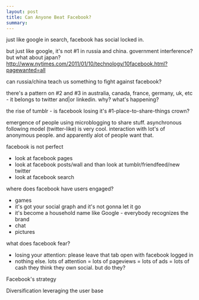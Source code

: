 ```yaml
---
layout: post
title: Can Anyone Beat Facebook?
summary:
---
```


just like google in search, facebook has social locked in.

but just like google, it's not #1 in russia and china. government interference? but what about japan? http://www.nytimes.com/2011/01/10/technology/10facebook.html?pagewanted=all

can russia/china teach us something to fight against facebook?

there's a pattern on #2 and #3 in australia, canada, france, germany, uk, etc - it belongs to twitter and|or linkedin. why? what's happening?

the rise of tumblr - is facebook losing it's #1-place-to-share-things crown?

emergence of people using microblogging to share stuff.
asynchronous following model (twitter-like) is very cool.
interaction with lot's of anonymous people.
and apparently alot of people want that.

facebook is not perfect
- look at facebook pages
- look at facebook posts/wall and than look at tumblr/friendfeed/new twitter
- look at facebook search

where does facebook have users engaged?
- games
- it's got your social graph and it's not gonna let it go
- it's become a household name like Google - everybody recognizes the brand
- chat
- pictures

what does facebook fear?
- losing your attention: please leave that tab open with facebook logged in
- nothing else. lots of attention = lots of pageviews = lots of ads = lots of cash
they think they own social. but do they?












Facebook's strategy

Diversification
leveraging the user base



